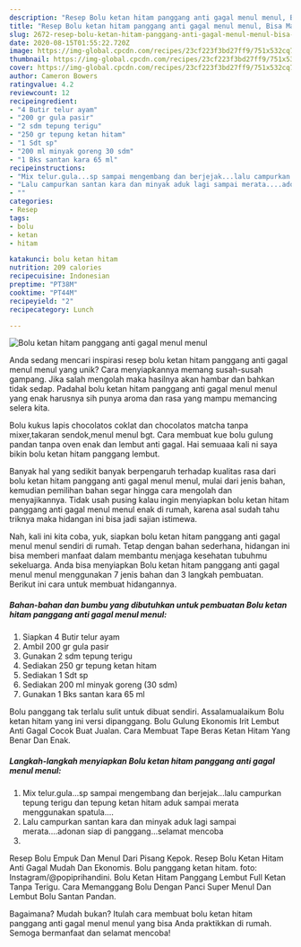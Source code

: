 ```yaml
---
description: "Resep Bolu ketan hitam panggang anti gagal menul menul, Bisa Manjain Lidah"
title: "Resep Bolu ketan hitam panggang anti gagal menul menul, Bisa Manjain Lidah"
slug: 2672-resep-bolu-ketan-hitam-panggang-anti-gagal-menul-menul-bisa-manjain-lidah
date: 2020-08-15T01:55:22.720Z
image: https://img-global.cpcdn.com/recipes/23cf223f3bd27ff9/751x532cq70/bolu-ketan-hitam-panggang-anti-gagal-menul-menul-foto-resep-utama.jpg
thumbnail: https://img-global.cpcdn.com/recipes/23cf223f3bd27ff9/751x532cq70/bolu-ketan-hitam-panggang-anti-gagal-menul-menul-foto-resep-utama.jpg
cover: https://img-global.cpcdn.com/recipes/23cf223f3bd27ff9/751x532cq70/bolu-ketan-hitam-panggang-anti-gagal-menul-menul-foto-resep-utama.jpg
author: Cameron Bowers
ratingvalue: 4.2
reviewcount: 12
recipeingredient:
- "4 Butir telur ayam"
- "200 gr gula pasir"
- "2 sdm tepung terigu"
- "250 gr tepung ketan hitam"
- "1 Sdt sp"
- "200 ml minyak goreng 30 sdm"
- "1 Bks santan kara 65 ml"
recipeinstructions:
- "Mix telur.gula...sp sampai mengembang dan berjejak...lalu campurkan tepung terigu dan tepung ketan hitam aduk sampai merata menggunakan spatula...."
- "Lalu campurkan santan kara dan minyak aduk lagi sampai merata....adonan siap di panggang...selamat mencoba"
- ""
categories:
- Resep
tags:
- bolu
- ketan
- hitam

katakunci: bolu ketan hitam 
nutrition: 209 calories
recipecuisine: Indonesian
preptime: "PT38M"
cooktime: "PT44M"
recipeyield: "2"
recipecategory: Lunch

---
```



![Bolu ketan hitam panggang anti gagal menul menul](https://img-global.cpcdn.com/recipes/23cf223f3bd27ff9/751x532cq70/bolu-ketan-hitam-panggang-anti-gagal-menul-menul-foto-resep-utama.jpg)

Anda sedang mencari inspirasi resep bolu ketan hitam panggang anti gagal menul menul yang unik? Cara menyiapkannya memang susah-susah gampang. Jika salah mengolah maka hasilnya akan hambar dan bahkan tidak sedap. Padahal bolu ketan hitam panggang anti gagal menul menul yang enak harusnya sih punya aroma dan rasa yang mampu memancing selera kita.

Bolu kukus lapis chocolatos coklat dan chocolatos matcha tanpa mixer,takaran sendok,menul menul bgt. Cara membuat kue bolu gulung pandan tanpa oven enak dan lembut anti gagal. Hai semuaaa kali ni saya bikin bolu ketan hitam panggang lembut.

Banyak hal yang sedikit banyak berpengaruh terhadap kualitas rasa dari bolu ketan hitam panggang anti gagal menul menul, mulai dari jenis bahan, kemudian pemilihan bahan segar hingga cara mengolah dan menyajikannya. Tidak usah pusing kalau ingin menyiapkan bolu ketan hitam panggang anti gagal menul menul enak di rumah, karena asal sudah tahu triknya maka hidangan ini bisa jadi sajian istimewa.


Nah, kali ini kita coba, yuk, siapkan bolu ketan hitam panggang anti gagal menul menul sendiri di rumah. Tetap dengan bahan sederhana, hidangan ini bisa memberi manfaat dalam membantu menjaga kesehatan tubuhmu sekeluarga. Anda bisa menyiapkan Bolu ketan hitam panggang anti gagal menul menul menggunakan 7 jenis bahan dan 3 langkah pembuatan. Berikut ini cara untuk membuat hidangannya.

<!--inarticleads1-->

##### Bahan-bahan dan bumbu yang dibutuhkan untuk pembuatan Bolu ketan hitam panggang anti gagal menul menul:

1. Siapkan 4 Butir telur ayam
1. Ambil 200 gr gula pasir
1. Gunakan 2 sdm tepung terigu
1. Sediakan 250 gr tepung ketan hitam
1. Sediakan 1 Sdt sp
1. Sediakan 200 ml minyak goreng (30 sdm)
1. Gunakan 1 Bks santan kara 65 ml


Bolu panggang tak terlalu sulit untuk dibuat sendiri. Assalamualaikum Bolu ketan hitam yang ini versi dipanggang. Bolu Gulung Ekonomis Irit Lembut Anti Gagal Cocok Buat Jualan. Cara Membuat Tape Beras Ketan Hitam Yang Benar Dan Enak. 

<!--inarticleads2-->

##### Langkah-langkah menyiapkan Bolu ketan hitam panggang anti gagal menul menul:

1. Mix telur.gula...sp sampai mengembang dan berjejak...lalu campurkan tepung terigu dan tepung ketan hitam aduk sampai merata menggunakan spatula....
1. Lalu campurkan santan kara dan minyak aduk lagi sampai merata....adonan siap di panggang...selamat mencoba
1. 


Resep Bolu Empuk Dan Menul Dari Pisang Kepok. Resep Bolu Ketan Hitam Anti Gagal Mudah Dan Ekonomis. Bolu panggang ketan hitam. foto: Instagram/@popiprihandini. Bolu Ketan Hitam Panggang Lembut Full Ketan Tanpa Terigu. Cara Memanggang Bolu Dengan Panci Super Menul Dan Lembut Bolu Santan Pandan. 

Bagaimana? Mudah bukan? Itulah cara membuat bolu ketan hitam panggang anti gagal menul menul yang bisa Anda praktikkan di rumah. Semoga bermanfaat dan selamat mencoba!

